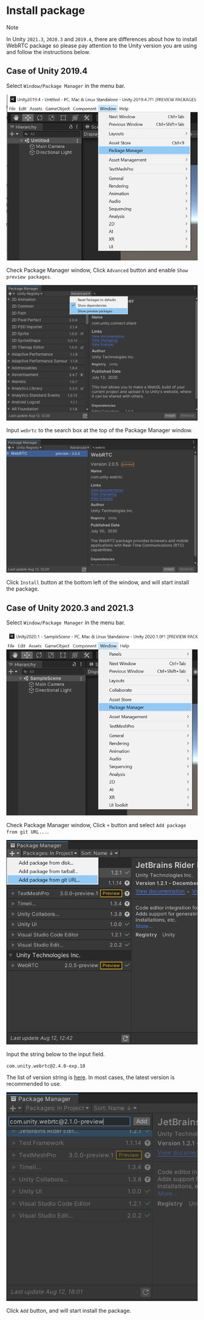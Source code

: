 # Install package

> [!NOTE]
> In Unity `2021.3`, `2020.3` and `2019.4`, there are differences about how to install WebRTC package so please pay attention to the Unity version you are using and follow the instructions below.

## Case of Unity 2019.4

Select `Window/Package Manager` in the menu bar.

![Install Package Manager from menu bar](images/install_select_packman_menu_unity2019.png)

Check Package Manager window, Click `Advanced` button and enable `Show preview packages`.

![Select show preview packages on advanced options](images/install_select_show_preview_packages.png)

Input `webrtc` to the search box at the top of the Package Manager window.

![Search webrtc package](images/install_search_webrtc_package.png)

Click `Install` button at the bottom left of the window, and will start install the package.

## Case of Unity 2020.3 and 2021.3

Select `Window/Package Manager` in the menu bar.

![Install Package Manager from menu bar](images/install_select_packman_menu_unity2020.png)

Check Package Manager window, Click `+` button and select `Add package from git URL...`.

![Select add package from git url](images/install_select_add_package_from_git_url.png)

Input the string below to the input field.

```
com.unity.webrtc@2.4.0-exp.10
```

The list of version string is [here](https://github.com/Unity-Technologies/com.unity.webrtc/tags). In most cases, the latest version is recommended to use.

![Input webrtc package git URL](images/install_input_webrtc_git_url.png)

 Click `Add` button, and will start install the package.